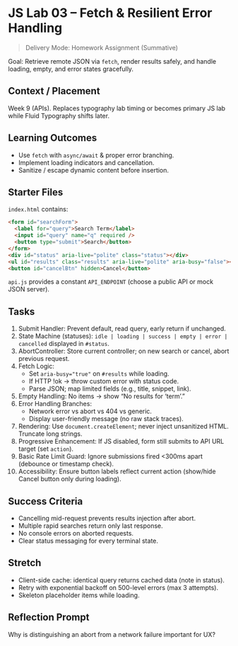 # JS Lab 03 – Fetch & Resilient Error Handling

> Delivery Mode: Homework Assignment (Summative)

Goal: Retrieve remote JSON via `fetch`, render results safely, and handle loading, empty, and error states gracefully.

## Context / Placement
Week 9 (APIs). Replaces typography lab timing or becomes primary JS lab while Fluid Typography shifts later.

## Learning Outcomes
- Use `fetch` with `async/await` & proper error branching.
- Implement loading indicators and cancellation.
- Sanitize / escape dynamic content before insertion.

## Starter Files
`index.html` contains:
```html
<form id="searchForm">
  <label for="query">Search Term</label>
  <input id="query" name="q" required />
  <button type="submit">Search</button>
</form>
<div id="status" aria-live="polite" class="status"></div>
<ul id="results" class="results" aria-live="polite" aria-busy="false"></ul>
<button id="cancelBtn" hidden>Cancel</button>
```
`api.js` provides a constant `API_ENDPOINT` (choose a public API or mock JSON server).

## Tasks
1. Submit Handler: Prevent default, read query, early return if unchanged.
2. State Machine (statuses): `idle | loading | success | empty | error | cancelled` displayed in `#status`.
3. AbortController: Store current controller; on new search or cancel, abort previous request.
4. Fetch Logic:
   - Set `aria-busy="true"` on `#results` while loading.
   - If HTTP !ok → throw custom error with status code.
   - Parse JSON; map limited fields (e.g., title, snippet, link).
5. Empty Handling: No items → show “No results for ‘term’.”
6. Error Handling Branches:
   - Network error vs abort vs 404 vs generic.
   - Display user-friendly message (no raw stack traces).
7. Rendering: Use `document.createElement`; never inject unsanitized HTML. Truncate long strings.
8. Progressive Enhancement: If JS disabled, form still submits to API URL target (set `action`).
9. Basic Rate Limit Guard: Ignore submissions fired <300ms apart (debounce or timestamp check).
10. Accessibility: Ensure button labels reflect current action (show/hide Cancel button only during loading).

## Success Criteria
- Cancelling mid-request prevents results injection after abort.
- Multiple rapid searches return only last response.
- No console errors on aborted requests.
- Clear status messaging for every terminal state.

## Stretch
- Client-side cache: identical query returns cached data (note in status).
- Retry with exponential backoff on 500-level errors (max 3 attempts).
- Skeleton placeholder items while loading.

## Reflection Prompt
Why is distinguishing an abort from a network failure important for UX?
